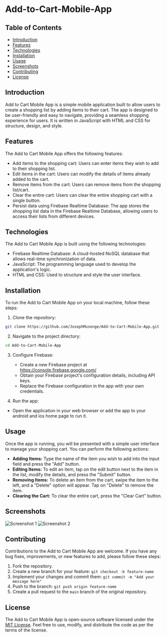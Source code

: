 # Add-to-Cart-Mobile-App

## Table of Contents

- [Introduction](#introduction)
- [Features](#features)
- [Technologies](#technologies)
- [Installation](#installation)
- [Usage](#usage)
- [Screenshots](#screenshots)
- [Contributing](#contributing)
- [License](#license)

## Introduction

Add to Cart Mobile App is a simple mobile application built to allow users to create a shopping list by adding items to their cart. The app is designed to be user-friendly and easy to navigate, providing a seamless shopping experience for users. It is written in JavaScript with HTML and CSS for structure, design, and style.

## Features

The Add to Cart Mobile App offers the following features:

- Add items to the shopping cart: Users can enter items they wish to add to their shopping list.
- Edit items in the cart: Users can modify the details of items already added to the cart.
- Remove items from the cart: Users can remove items from the shopping list/cart.
- Clear the entire cart: Users can clear the entire shopping cart with a single button.
- Persist data using Firebase Realtime Database: The app stores the shopping list data in the Firebase Realtime Database, allowing users to access their lists from different devices.

## Technologies

The Add to Cart Mobile App is built using the following technologies:

- Firebase Realtime Database: A cloud-hosted NoSQL database that allows real-time synchronization of data.
- JavaScript: The programming language used to develop the application's logic.
- HTML and CSS: Used to structure and style the user interface.

## Installation

To run the Add to Cart Mobile App on your local machine, follow these steps:

1. Clone the repository:

```bash
git clone https://github.com/JosephMusenge/Add-to-Cart-Mobile-App.git
```

2. Navigate to the project directory:

```bash
cd Add-to-Cart-Mobile-App
```

3. Configure Firebase:

   - Create a new Firebase project at https://console.firebase.google.com/
   - Obtain your Firebase project's configuration details, including API keys.
   - Replace the Firebase configuration in the app with your own credentials.

4. Run the app:

  - Open the application in your web browser or add the app to your android and ios home page to run it.

## Usage

Once the app is running, you will be presented with a simple user interface to manage your shopping cart. You can perform the following actions:

- **Adding Items:** Type the name of the item you wish to add into the input field and press the "Add" button.
- **Editing Items:** To edit an item, tap on the edit button next to the item in the list, modify the details, and press the "Submit" button.
- **Removing Items:** To delete an item from the cart, swipe the item to the left, and a "Delete" option will appear. Tap on "Delete" to remove the item.
- **Clearing the Cart:** To clear the entire cart, press the "Clear Cart" button.

## Screenshots

![Screenshot 1](screenshots/screenshot1.png)
![Screenshot 2](screenshots/screenshot2.png)

## Contributing

Contributions to the Add to Cart Mobile App are welcome. If you have any bug fixes, improvements, or new features to add, please follow these steps:

1. Fork the repository.
2. Create a new branch for your feature: `git checkout -b feature-name`
3. Implement your changes and commit them: `git commit -m "Add your message here"`
4. Push to the branch: `git push origin feature-name`
5. Create a pull request to the `main` branch of the original repository.

## License

The Add to Cart Mobile App is open-source software licensed under the [MIT License](LICENSE). Feel free to use, modify, and distribute the code as per the terms of the license.
